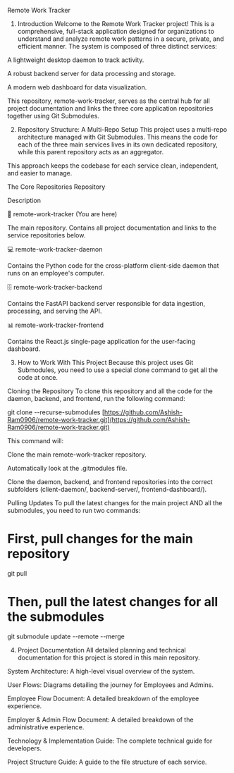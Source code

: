 Remote Work Tracker
1. Introduction
Welcome to the Remote Work Tracker project! This is a comprehensive, full-stack application designed for organizations to understand and analyze remote work patterns in a secure, private, and efficient manner. The system is composed of three distinct services:

A lightweight desktop daemon to track activity.

A robust backend server for data processing and storage.

A modern web dashboard for data visualization.

This repository, remote-work-tracker, serves as the central hub for all project documentation and links the three core application repositories together using Git Submodules.

2. Repository Structure: A Multi-Repo Setup
This project uses a multi-repo architecture managed with Git Submodules. This means the code for each of the three main services lives in its own dedicated repository, while this parent repository acts as an aggregator.

This approach keeps the codebase for each service clean, independent, and easier to manage.

The Core Repositories
Repository

Description

📍 remote-work-tracker (You are here)

The main repository. Contains all project documentation and links to the service repositories below.

💻 remote-work-tracker-daemon

Contains the Python code for the cross-platform client-side daemon that runs on an employee's computer.

🗄️ remote-work-tracker-backend

Contains the FastAPI backend server responsible for data ingestion, processing, and serving the API.

📊 remote-work-tracker-frontend

Contains the React.js single-page application for the user-facing dashboard.

3. How to Work With This Project
Because this project uses Git Submodules, you need to use a special clone command to get all the code at once.

Cloning the Repository
To clone this repository and all the code for the daemon, backend, and frontend, run the following command:

git clone --recurse-submodules [https://github.com/Ashish-Ram0906/remote-work-tracker.git](https://github.com/Ashish-Ram0906/remote-work-tracker.git)

This command will:

Clone the main remote-work-tracker repository.

Automatically look at the .gitmodules file.

Clone the daemon, backend, and frontend repositories into the correct subfolders (client-daemon/, backend-server/, frontend-dashboard/).

Pulling Updates
To pull the latest changes for the main project AND all the submodules, you need to run two commands:

# First, pull changes for the main repository
git pull

# Then, pull the latest changes for all the submodules
git submodule update --remote --merge

4. Project Documentation
All detailed planning and technical documentation for this project is stored in this main repository.

System Architecture: A high-level visual overview of the system.

User Flows: Diagrams detailing the journey for Employees and Admins.

Employee Flow Document: A detailed breakdown of the employee experience.

Employer & Admin Flow Document: A detailed breakdown of the administrative experience.

Technology & Implementation Guide: The complete technical guide for developers.

Project Structure Guide: A guide to the file structure of each service.
